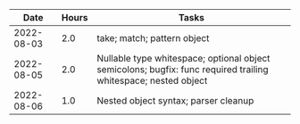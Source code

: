 | Date     | Hours | Tasks
|----------|-------|----------------------------------------------------------|
|2022-08-03| 2.0   | take; match; pattern object
|2022-08-05| 2.0   | Nullable type whitespace; optional object semicolons; bugfix: func required trailing whitespace; nested object
|2022-08-06| 1.0   | Nested object syntax; parser cleanup
